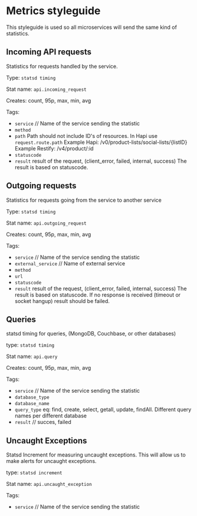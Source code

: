 

# Metrics styleguide

This styleguide is used so all microservices will send the same kind of statistics.

## Incoming API requests

Statistics for requests handled by the service.

Type: `statsd timing`

Stat name: `api.incoming_request`

Creates: count, 95p, max, min, avg

Tags:

- `service` // Name of the service sending the statistic
- `method`
- `path`
  Path should not include ID's of resources. In Hapi use `request.route.path`
  Example Hapi: /v0/product-lists/social-lists/{listID}
  Example Restify: /v4/product/:id
- `statuscode`
- `result`
  result of the request, (client_error, failed, internal, success)
  The result is based on statuscode. 

## Outgoing requests

Statistics for requests going from the service to another service

Type: `statsd timing`

Stat name: `api.outgoing_request`

Creates: count, 95p, max, min, avg

Tags:

- `service` // Name of the service sending the statistic
- `external_service` // Name of external service 
- `method`
- `url`
- `statuscode`
- `result`
  result of the request, (client_error, failed, internal, success)
  The result is based on statuscode. If no response is received (timeout or socket hangup) result should be failed.

## Queries

statsd timing for queries, (MongoDB, Couchbase, or other databases)

type: `statsd timing`

Stat name: `api.query`

Creates: count, 95p, max, min, avg

Tags:

- `service` // Name of the service sending the statistic
- `database_type`
- `database_name`
- `query_type`
  eq: find, create, select, getall, update, findAll. Different query names per different database
- `result` // succes, failed

## Uncaught Exceptions

Statsd Increment for measuring uncaught exceptions. This will allow us to make alerts for uncaught exceptions.

type: `statsd increment`

Stat name: `api.uncaught_exception`

Tags:

* `service` // Name of the service sending the statistic